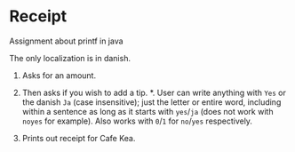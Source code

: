 # Receipt
Assignment about printf in java

The only localization is in danish.

1. Asks for an amount.

2. Then asks  if you wish to add a tip.
    *. User can write anything with `Yes` or the danish `Ja` (case insensitive); just the letter or entire word, including within a sentence as long as it starts with `yes`/`ja` (does not work with `noyes` for example). Also works with `0`/`1` for `no`/`yes` respectively.
    
3. Prints out receipt for Cafe Kea.

